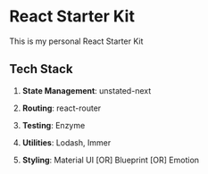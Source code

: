 # React Starter Kit

This is my personal React Starter Kit

## Tech Stack

1. **State Management**: unstated-next

2. **Routing**: react-router

3. **Testing**: Enzyme

4. **Utilities**: Lodash, Immer

5. **Styling**: Material UI [OR] Blueprint [OR] Emotion
